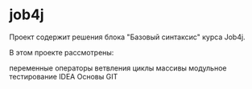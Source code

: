 # job4j
Проект содержит решения блока "Базовый синтаксис" курса Job4j.

В этом проекте рассмотрены:

переменные
операторы ветвления
циклы
массивы
модульное тестирование
IDEA
Основы GIT



